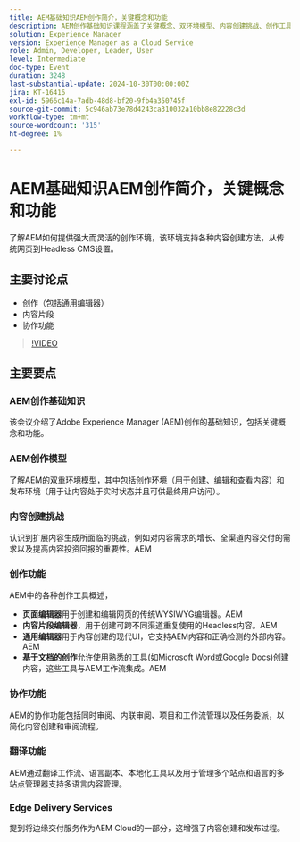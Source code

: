 ```yaml
---
title: AEM基础知识AEM创作简介，关键概念和功能
description: AEM创作基础知识课程涵盖了关键概念、双环境模型、内容创建挑战、创作工具、协作和翻译功能以及边缘交付服务。
solution: Experience Manager
version: Experience Manager as a Cloud Service
role: Admin, Developer, Leader, User
level: Intermediate
doc-type: Event
duration: 3248
last-substantial-update: 2024-10-30T00:00:00Z
jira: KT-16416
exl-id: 5966c14a-7adb-48d8-bf20-9fb4a350745f
source-git-commit: 5c946ab73e78d4243ca310032a10bb8e82228c3d
workflow-type: tm+mt
source-wordcount: '315'
ht-degree: 1%

---
```


# AEM基础知识AEM创作简介，关键概念和功能

了解AEM如何提供强大而灵活的创作环境，该环境支持各种内容创建方法，从传统网页到Headless CMS设置。

## 主要讨论点

* 创作（包括通用编辑器）
* 内容片段
* 协作功能

>[!VIDEO](https://video.tv.adobe.com/v/3435747/?learn=on)

## 主要要点

### AEM创作基础知识

该会议介绍了Adobe Experience Manager (AEM)创作的基础知识，包括关键概念和功能。

### AEM创作模型

了解AEM的双重环境模型，其中包括创作环境（用于创建、编辑和查看内容）和发布环境（用于让内容处于实时状态并且可供最终用户访问）。

### 内容创建挑战

认识到扩展内容生成所面临的挑战，例如对内容需求的增长、全渠道内容交付的需求以及提高内容投资回报的重要性。&#x200B;AEM

### 创作功能

AEM中的各种创作工具概述，

* **页面编辑器**&#x200B;用于创建和编辑网页的传统WYSIWYG编辑器。&#x200B;AEM
* **内容片段编辑器**，用于创建可跨不同渠道重复使用的Headless内容。&#x200B;AEM
* **通用编辑器**&#x200B;用于内容创建的现代UI，它支持AEM内容和正确检测的外部内容。&#x200B;AEM
* **基于文档的创作**&#x200B;允许使用熟悉的工具(如Microsoft Word或Google Docs)创建内容，这些工具与AEM工作流集成。&#x200B;AEM

### 协作功能

AEM的协作功能包括同时审阅、内联审阅、项目和工作流管理以及任务委派，以简化内容创建和审阅流程。

### 翻译功能

AEM通过翻译工作流、语言副本、本地化工具以及用于管理多个站点和语言的多站点管理器支持多语言内容管理。

### Edge Delivery Services

提到将边缘交付服务作为AEM Cloud的一部分，这增强了内容创建和发布过程。
